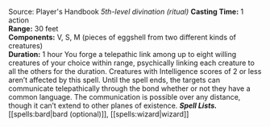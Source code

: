 Source: Player's Handbook
*5th-level divination (ritual)*
**Casting Time:** 1 action  
**Range:** 30 feet  
**Components:** V, S, M (pieces of eggshell from two different kinds of creatures)  
**Duration:** 1 hour
You forge a telepathic link among up to eight willing creatures of your choice within range, psychically linking each creature to all the others for the duration. Creatures with Intelligence scores of 2 or less aren’t affected by this spell.
Until the spell ends, the targets can communicate telepathically through the bond whether or not they have a common language. The communication is possible over any distance, though it can’t extend to other planes of existence.
***Spell Lists.*** [[spells:bard|bard (optional)]], [[spells:wizard|wizard]]